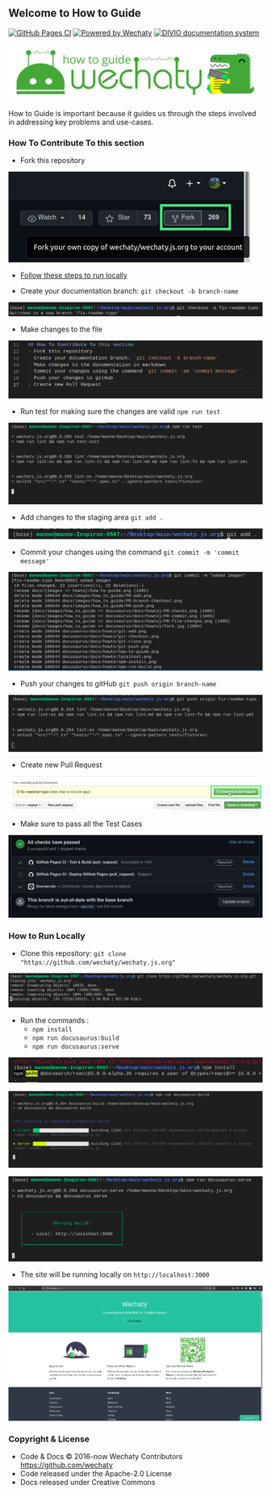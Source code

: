 ## Welcome to How to Guide

[![GitHub Pages CI](https://github.com/wechaty/wechaty.js.org/workflows/GitHub%20Pages%20CI/badge.svg)](https://github.com/wechaty/wechaty.js.org/actions?query=workflow%3A%22GitHub+Pages+CI%22)
[![Powered by Wechaty](https://img.shields.io/badge/Powered%20By-Wechaty-brightgreen.svg)](https://github.com/Wechaty/wechaty)
[![DIVIO documentation system](https://img.shields.io/badge/DIVIO-Documentation%20System-blue)](https://documentation.divio.com/)

![Wechaty Docusaurus](how-to-guide.png)

How to Guide is important because it guides us through the steps involved in addressing key problems and use-cases.

### How To Contribute To this section

- Fork this repository

![Fork the repo](fork.jpg)

- <a href="\locally">Follow these steps to run locally </a>

- Create your documentation branch: `git checkout -b branch-name`

![checkout branch](git-checkout.png)

- Make changes to the file

![make changes](PR-file-changes.png)

- Run test for making sure the changes are valid `npm run test`

![run test](npm-run-test.png)

- Add changes to the staging area `git add .`

![add to staging area](git-add.png)

- Commit your changes using the command `git commit -m 'commit message'`

![make commit](git-commit.png)

- Push your changes to gitHub `git push origin branch-name`

![push changes](git-push.png)

- Create new Pull Request

![open Pull Request](pull-request.jpg)

- Make sure to pass all the Test Cases

![pass test case](PR-checks.png)

<section id="locally">

### How to Run Locally

</section>

- Clone this repository: `git clone "https://github.com/wechaty/wechaty.js.org"`

![git clone](git-clone.png)

- Run the commands :
  - `npm install`
  - `npm run docusaurus:build`
  - `npm run docusaurus:serve`
  
![run install](npm-install.png)

![run build](npm-run-build.png)

![run serve](num-run-serve.png)

- The site will be running  locally on `http://localhost:3000`

![run locally](localhost.png)

### Copyright & License

- Code & Docs © 2016-now Wechaty Contributors <https://github.com/wechaty>
- Code released under the Apache-2.0 License
- Docs released under Creative Commons
